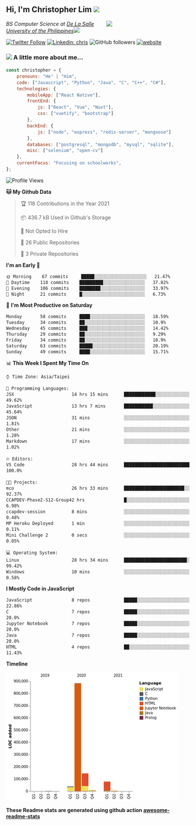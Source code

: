 <h2>Hi, I'm Christopher Lim <img src="https://media3.giphy.com/media/r3SVtaGUukD5V6UjzP/giphy.gif" width="50" /></h2>
<img align='right' src="https://media.giphy.com/media/M9gbBd9nbDrOTu1Mqx/giphy.gif" width="230">
<p><em>BS Computer Science at <a href="https://www.dlsu.edu.ph/">De La Salle University of the Philippines</a><img src="https://media.giphy.com/media/WUlplcMpOCEmTGBtBW/giphy.gif" width="30"> 
</em></p>

[![Twitter Follow](https://img.shields.io/twitter/follow/ClovesJL?label=Follow)](https://twitter.com/intent/follow?screen_name=ClovesJL)
[![Linkedin: chris](https://img.shields.io/badge/-chris-blue?style=flat-square&logo=Linkedin&logoColor=white&link=https://www.linkedin.com/in/christopher-lim-122831183/)](https://www.linkedin.com/in/christopher-lim-122831183/)
![GitHub followers](https://img.shields.io/github/followers/cc-visionary?label=Follow&style=social)
[![website](https://img.shields.io/badge/Website-46a2f1.svg?&style=flat-square&logo=Google-Chrome&logoColor=white&link=http://christopherlim.surge.sh/)](http://christopherlim.surge.sh/)

### <img src="https://media.giphy.com/media/VgCDAzcKvsR6OM0uWg/giphy.gif" width="50"> A little more about me...  

```javascript
const christopher = {
    pronouns: "He" | "Him",
    code: ["Javascript", "Python", "Java", "C", "C++", "C#"],
    technologies: {
        mobileApp: ["React Native"],
        frontEnd: {
            js: ["React", "Vue", "Nuxt"],
            css: ["vuetify", "bootstrap"]
        },
        backEnd: {
            js: ["node", "express", "redis-server", "mongoose"]
        },
        databases: ["postgresql", "mongodb", "mysql", "sqlite"],
        misc: ["selenium", "open-cv"]
    },
    currentFocus: "Focusing on schoolworks",
};
```

<!--START_SECTION:waka-->
![Profile Views](http://img.shields.io/badge/Profile%20Views-5-blue)

**🐱 My Github Data** 

> 🏆 118 Contributions in the Year 2021
 > 
> 📦 436.7 kB Used in Github's Storage 
 > 
> 🚫 Not Opted to Hire
 > 
> 📜 26 Public Repositories 
 > 
> 🔑 3 Private Repositories  
 > 
**I'm an Early 🐤** 

```text
🌞 Morning    67 commits     █████░░░░░░░░░░░░░░░░░░░░   21.47% 
🌆 Daytime    118 commits    █████████░░░░░░░░░░░░░░░░   37.82% 
🌃 Evening    106 commits    ████████░░░░░░░░░░░░░░░░░   33.97% 
🌙 Night      21 commits     █░░░░░░░░░░░░░░░░░░░░░░░░   6.73%

```
📅 **I'm Most Productive on Saturday** 

```text
Monday       58 commits     ████░░░░░░░░░░░░░░░░░░░░░   18.59% 
Tuesday      34 commits     ██░░░░░░░░░░░░░░░░░░░░░░░   10.9% 
Wednesday    45 commits     ███░░░░░░░░░░░░░░░░░░░░░░   14.42% 
Thursday     29 commits     ██░░░░░░░░░░░░░░░░░░░░░░░   9.29% 
Friday       34 commits     ██░░░░░░░░░░░░░░░░░░░░░░░   10.9% 
Saturday     63 commits     █████░░░░░░░░░░░░░░░░░░░░   20.19% 
Sunday       49 commits     ████░░░░░░░░░░░░░░░░░░░░░   15.71%

```


📊 **This Week I Spent My Time On** 

```text
⌚︎ Time Zone: Asia/Taipei

💬 Programming Languages: 
JSX                      14 hrs 15 mins      ████████████░░░░░░░░░░░░░   49.62% 
JavaScript               13 hrs 7 mins       ███████████░░░░░░░░░░░░░░   45.64% 
JSON                     31 mins             ░░░░░░░░░░░░░░░░░░░░░░░░░   1.81% 
Other                    21 mins             ░░░░░░░░░░░░░░░░░░░░░░░░░   1.28% 
Markdown                 17 mins             ░░░░░░░░░░░░░░░░░░░░░░░░░   1.02%

🔥 Editors: 
VS Code                  28 hrs 44 mins      █████████████████████████   100.0%

🐱‍💻 Projects: 
mco                      26 hrs 33 mins      ███████████████████████░░   92.37% 
CCAPDEV-Phase2-S12-Group42 hrs               █░░░░░░░░░░░░░░░░░░░░░░░░   6.98% 
ccapdev-session          8 mins              ░░░░░░░░░░░░░░░░░░░░░░░░░   0.48% 
MP Heroku Deployed       1 min               ░░░░░░░░░░░░░░░░░░░░░░░░░   0.11% 
Mini Challenge 2         0 secs              ░░░░░░░░░░░░░░░░░░░░░░░░░   0.05%

💻 Operating System: 
Linux                    28 hrs 34 mins      ████████████████████████░   99.42% 
Windows                  10 mins             ░░░░░░░░░░░░░░░░░░░░░░░░░   0.58%

```

**I Mostly Code in JavaScript** 

```text
JavaScript               8 repos             █████░░░░░░░░░░░░░░░░░░░░   22.86% 
C                        7 repos             █████░░░░░░░░░░░░░░░░░░░░   20.0% 
Jupyter Notebook         7 repos             █████░░░░░░░░░░░░░░░░░░░░   20.0% 
Java                     7 repos             █████░░░░░░░░░░░░░░░░░░░░   20.0% 
HTML                     4 repos             ██░░░░░░░░░░░░░░░░░░░░░░░   11.43%

```


**Timeline**

![Chart not found](https://raw.githubusercontent.com/cc-visionary/cc-visionary/master/charts/bar_graph.png) 


<!--END_SECTION:waka-->

**These Readme stats are generated using github action [awesome-readme-stats](https://github.com/anmol098/waka-readme-stats)**
